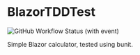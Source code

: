 # BlazorTDDTest
![GitHub Workflow Status (with event)](https://img.shields.io/github/actions/workflow/status/EddieRowe/BlazorTDDTest/dotnet.yml)


Simple Blazor calculator, tested using bunit.
